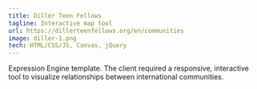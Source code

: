 ```yaml
---
title: Diller Teen Fellows
tagline: Interactive map tool
url: https://dillerteenfellows.org/en/communities
image: diller-1.png
tech: HTML/CSS/JS, Canvas, jQuery
---
```


Expression Engine template. The client required a responsive, interactive tool to visualize relationships between international communities.